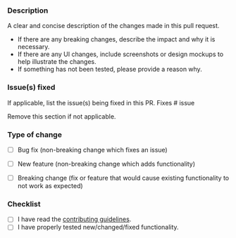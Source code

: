 ### Description
A clear and concise description of the changes made in this pull request.

- If there are any breaking changes, describe the impact and why it is necessary.
- If there are any UI changes, include screenshots or design mockups to help illustrate the changes.
- If something has not been tested, please provide a reason why.



### Issue(s) fixed
If applicable, list the issue(s) being fixed in this PR.
Fixes # issue

Remove this section if not applicable.



### Type of change
- [ ] Bug fix (non-breaking change which fixes an issue)
- [ ] New feature (non-breaking change which adds functionality)
- [ ] Breaking change (fix or feature that would cause existing functionality to not work as expected)



### Checklist
- [ ] I have read the [contributing guidelines](https://github.com/techlore/Plexus-app/blob/main/CONTRIBUTING.md).
- [ ] I have properly tested new/changed/fixed functionality.
